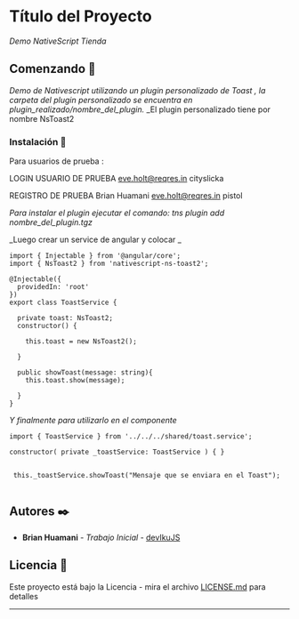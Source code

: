 # Título del Proyecto

_Demo NativeScript Tienda_

## Comenzando 🚀

_Demo de Nativescript utilizando un plugin personalizado de Toast , la carpeta del plugin personalizado se encuentra en plugin_realizado/nombre_del_plugin._
_El plugin personalizado tiene por nombre NsToast2



### Instalación 🔧

Para usuarios de prueba :

LOGIN USUARIO DE PRUEBA
eve.holt@reqres.in
cityslicka

REGISTRO DE PRUEBA
Brian Huamani
eve.holt@reqres.in
pistol



_Para instalar el plugin ejecutar el comando:  tns plugin add nombre_del_plugin.tgz_

_Luego crear un service de angular y colocar _

```
import { Injectable } from '@angular/core';
import { NsToast2 } from 'nativescript-ns-toast2';

@Injectable({
  providedIn: 'root'
})
export class ToastService {
  
  private toast: NsToast2;
  constructor() { 

    this.toast = new NsToast2();

  }

  public showToast(message: string){
    this.toast.show(message);

  }
}

```

_Y finalmente para utilizarlo en el componente_

```
import { ToastService } from '../../../shared/toast.service';

constructor( private _toastService: ToastService ) { }


 this._toastService.showToast("Mensaje que se enviara en el Toast");


```




## Autores ✒️


* **Brian Huamani** - *Trabajo Inicial* - [devIkuJS](https://github.com/devIkuJS)



## Licencia 📄

Este proyecto está bajo la Licencia  - mira el archivo [LICENSE.md](LICENSE.md) para detalles


---